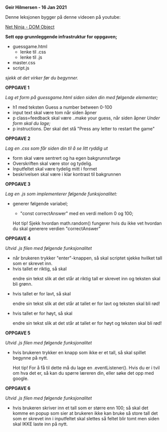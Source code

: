 **Geir Hilmersen - 16 Jan 2021**

Denne leksjonen bygger på denne videoen på youtube:

<a href="https://www.youtube.com/watch?v=wKBu_dEaF9E&list=PL4cUxeGkcC9haFPT7J25Q9GRB_ZkFrQAc&index=6"> Net Ninja - DOM Object </a>

**Sett opp grunnleggende infrastruktur for oppgaven;**
* guessgame.html
    * lenke til .css
    * lenke til .js
* master.css
* script.js

_sjekk at det virker før du begynner._


**OPPGAVE 1**

_Lag et form på guessgame.html siden siden din med følgende elementer;_
* h1 med teksten Guess a number between 0-100
* input text skal være tom når siden åpner
* p class=feedback skal være ..make your guess, når siden åpner
_Under form skal du lage;_
* p instructions. Der skal det stå "Press any letter to restart the game"
    
**OPPGAVE 2**

_Lag en .css som får siden din til å se litt ryddig ut_
* form skal være sentrert og ha egen bakgrunnsfarge
* Overskriften skal være stor og tydelig.
* Inputfeltet skal være tydelig mitt i formet
* beskrivelsen skal være i klar kontrast til bakgrunnen

**OPPGAVE 3**

_Lag en .js som implementerer følgende funksjonalitet:_
* generer følgende variabel;
    * "const correctAnswer" med en verdi mellom 0 og 100;

    Hot tip! Sjekk hvordan math.random() fungerer hvis du ikke vet hvordan du skal generere 
    verdien "correctAnswer"

**OPPGAVE 4**

_Utvid .js filen med følgende funksjonalitet_
* når brukeren trykker "enter"-knappen, så skal scriptet sjekke hvilket tall som er skrevet inn.
* hvis tallet er riktig, så skal <p class="feedback"> endre sin tekst slik at det står at riktig tall er skrevet inn og teksten skal bli grønn.
* hvis tallet er for lavt, så skal <p class="feedback"> endre sin tekst slik at det står at tallet er for lavt og teksten skal bli rød!
* hvis tallet er for høyt, så skal <p class="feedback"> endre sin tekst slik at det står at tallet er for høyt og teksten skal bli rød!

**OPPGAVE 5**

_Utvid .js filen med følgende funksjonalitet_
* hvis brukeren trykker en knapp som ikke er et tall, så skal spillet begynne på nytt.

    Hot tip! For å få til dette må du lage en .eventListener(). Hvis du er i tvil om hva det er, så
    kan du spørre læreren din, eller søke det opp med google.

**OPPGAVE 6**

_Utvid .js filen med følgende funksjonalitet_
* hvis brukeren skriver inn et tall som er større enn 100;
    så skal det komme en popup som sier at brukeren ikke kan bruke så store tall
    det som er skrevet inn i inputfeltet skal slettes så feltet blir tomt
    men siden skal IKKE laste inn på nytt.
